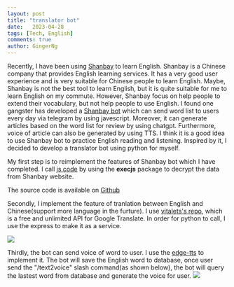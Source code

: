 ```yaml
---
layout: post
title: "translator bot"
date:   2023-04-28
tags: [Tech, English]
comments: true
author: GingerNg
---
```


Recently, I have been using [Shanbay](https://www.shanbay.com/) to learn English. Shanbay is a Chinese company that provides English learning services. It has a very good user experience and is very suitable for Chinese people to learn English.
Maybe, Shanbay is not the best tool to learn English, but it is quite suitable for me to learn English on my commute.
However, Shanbay focus on help people to extend their vocabulary, but not help people to use English.
I found one gangster has developed a [Shanbay bot](https://twitter.com/yihong0618/status/1649433890032082944) which can send word list to users every day via telegram by using javescript. Moreover, it can generate articles based on the word list for review by using chatgpt. Furthermore, voice of article can also be generated by using TTS. I think it is a good idea to use Shanbay bot to practice English reading and listening. Inspired by it, I decided to develop a translator bot using python for myself.

My first step is to reimplement the features of Shanbay bot which I have completed. I call [js code](https://github.com/yihong0618/shanbay_remember/blob/main/shanbay.js) by using the **execjs** package to decrypt the data from Shanbay website.

The source code is available on [Github](https://github.com/GingerNg/LivatGPT/blob/master/LivatTG/shanbay.py)

Secondly, I implement the feature of tranlation between English and Chinese(support more language in the furture). I use [vitalets's repo](https://github.com/vitalets/google-translate-api), which is a free and unlimited API for Google Translate. In order for python to call, I use the express to make it as a service.

![](https://s2.loli.net/2023/04/28/DKerbyatYhV6BWd.png)

Thirdly, the bot can send voice of word to user. I use the [edge-tts](https://github.com/rany2/edge-tts) to implement it. The bot will save the English word to database, once user send the "/text2voice" slash command(as shown below), the bot will query the lastest word from database and generate the voice for user.
![](https://s2.loli.net/2023/04/28/SEQLtawRUs6jIkH.png)


